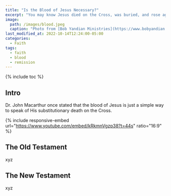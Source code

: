 ```yaml
---
title: "Is the Blood of Jesus Necessary?"
excerpt: "You may know Jesus died on the Cross, was buried, and rose again. The Bible also says He shed His blood for us. But, is this necessary for the remission of sins?"
image: 
  path: /images/blood.jpeg
  caption: "Photo from [Bob Yandian Ministries](https://www.bobyandian.com/bible-topics/the-blood-and-the-name)"
last_modified_at: 2022-10-14T12:24:00-05:00
categories:
  - Faith
tags: 
  - faith
  - blood
  - remission
---
```


{% include toc %}

## Intro
Dr. John Macarthur once stated that the blood of Jesus is just a simple way to speak of His substitutionary death on the Cross.

{% include responsive-embed url="https://www.youtube.com/embed/kRkmnVgzp38?t=44s" ratio="16:9" %}


## The Old Testament
xyz

## The New Testament
xyz

